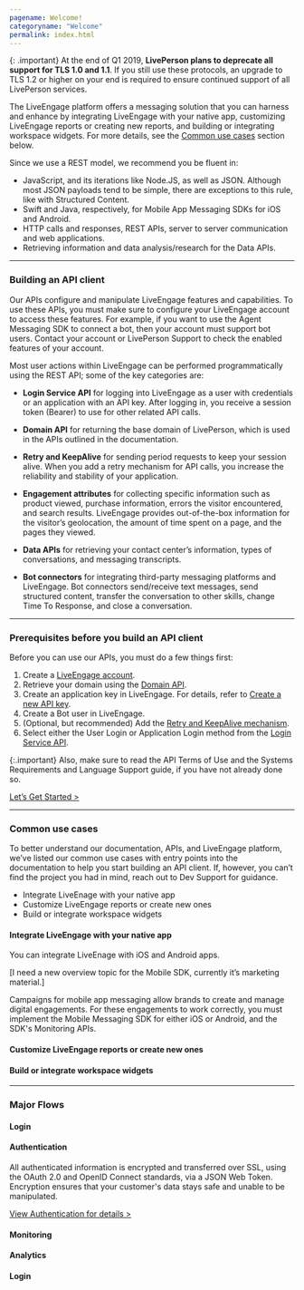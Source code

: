 ```yaml
---
pagename: Welcome!
categoryname: "Welcome"
permalink: index.html
---
```


{: .important}
At the end of Q1 2019, **LivePerson plans to deprecate all support for TLS 1.0 and 1.1**. If you still use these protocols, an upgrade to TLS 1.2 or higher on your end is required to ensure continued support of all LivePerson services.

The LiveEngage platform offers a messaging solution that you can harness and enhance by integrating LiveEngage with your native app, customizing LiveEngage reports or creating new reports, and building or integrating workspace widgets.   For more details, see the [Common use cases](#common-use-cases) section below.

Since we use a REST model, we recommend you be fluent in:

- JavaScript, and its iterations like Node.JS, as well as JSON. Although most JSON payloads tend to be simple, there are exceptions to this rule, like with Structured Content.
- Swift and Java, respectively, for Mobile App Messaging SDKs for iOS and Android.
- HTTP calls and responses, REST APIs, server to server communication and web applications.
- Retrieving information and data analysis/research for the Data APIs.

--- 

### Building an API client
Our APIs configure and manipulate LiveEngage features and capabilities. To use these APIs, you must make sure to configure your LiveEngage account to access these features. For example, if you want to use the Agent Messaging SDK to connect a bot, then your account must support bot users.  Contact your account or LivePerson Support to check the enabled features of your account.  

Most user actions within LiveEngage can be performed programmatically using the REST API; some of the key categories are:

- **Login Service API** for logging into LiveEngage as a user with credentials or an application with an API key. After logging in, you receive a session token (Bearer) to use for other related API calls.
  
- **Domain API** for returning the base domain of LivePerson, which is used in the APIs outlined in the documentation.

- **Retry and KeepAlive** for sending period requests to keep your session alive. When you add a retry mechanism for API calls, you increase the reliability and stability of your application. 

- **Engagement attributes** for collecting specific information such as product viewed, purchase information, errors the visitor encountered, and search results. LiveEngage provides out-of-the-box information for the visitor’s geolocation, the amount of time spent on a page, and the pages they viewed. 

- **Data APIs** for retrieving your contact center’s information, types of conversations, and messaging transcripts. 

- **Bot connectors** for integrating third-party messaging platforms and LiveEngage.  Bot connectors send/receive text messages, send structured content, transfer the conversation to other skills, change Time To Response, and close a conversation. 

---  

### Prerequisites before you build an API client

Before you can use our APIs, you must do a few things first: 

1. Create a [LiveEngage account](https://register.liveperson.com/checkout/104139/order_information).  
1. Retrieve your domain using the [Domain API](https://developers.liveperson.com/retrieve-api-domains-using-the-domain-api.html).
1. Create an application key in LiveEngage. For details, refer to [Create a new API key](https://developers.liveperson.com/retrieve-api-keys-create-a-new-api-key.html). 
1. Create a Bot user in LiveEngage. 
1. (Optional, but recommended) Add the [Retry and KeepAlive mechanism](https://developers.liveperson.com/retry-and-keepalive-best-practices-overview.html). 
1. Select either the User Login or Application Login method from the [Login Service API](https://developers.liveperson.com/login-getting-started.html).

{:.important}
Also, make sure to read the API Terms of Use and the Systems Requirements and Language Support guide, if you have not already done so. 



[Let’s Get Started >](lets-get-started.html)

---  

### Common use cases
To better understand our documentation, APIs, and LiveEngage platform, we’ve listed our common use cases with entry points into the documentation to help you start building an API client. If, however, you can’t find the project you had in mind, reach out to Dev Support for guidance. 

- Integrate LiveEnage with your native app 
- Customize LiveEngage reports or create new ones
- Build or integrate workspace widgets

#### Integrate LiveEngage with your native app
You can integrate LiveEnage with iOS and Android apps. 

[I need a new overview topic for the Mobile SDK, currently it’s marketing material.]

Campaigns for mobile app messaging allow brands to create and manage digital engagements.  For these engagements to work correctly, you must implement the Mobile Messaging SDK for either iOS or Android, and the SDK's Monitoring APIs.

#### Customize LiveEngage reports or create new ones


#### Build or integrate workspace widgets


---  

### Major Flows

#### Login 

#### Authentication
All authenticated information is encrypted and transferred over SSL, using the OAuth 2.0 and OpenID Connect standards, via a JSON Web Token.  Encryption ensures that your customer's data stays safe and unable to be manipulated.


[View Authentication for details >]()

#### Monitoring


#### Analytics


#### Login 

